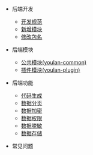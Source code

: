 * 后端开发
    * [开发规范](/docs/java-handbook/specification.md "后端开发规范")
    * [新增模块](/docs/java-handbook/add-module.md "新增模块")
    * [修改包名](/docs/java-handbook/modify-package.md "修改包名")

* 后端模块
    * [公共模块(youlan-common)](/docs/java-handbook/common-modules.md "公共模块(youlan-common)")
    * [插件模块(youlan-plugin)](/docs/java-handbook/plugin-modules.md "插件模块(youlan-plugin)")

* 后端功能
    * [代码生成](/docs/java-handbook/generator.md "代码生成")
    * [数据分页](/docs/java-handbook/pagination.md "数据分页")
    * [数据加密](/docs/java-handbook/crypto.md "数据加密")
    * [数据权限](/docs/java-handbook/data-permission.md "数据权限")
    * [数据脱敏](/docs/java-handbook/sensitive.md "数据脱敏")
    * [数据存储](/docs/java-handbook/storage.md "数据存储")

* 常见问题



